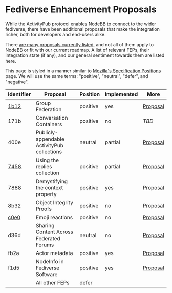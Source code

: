 # Fediverse Enhancement Proposals

While the ActivityPub protocol enables NodeBB to connect to the wider fediverse, there have been additional proposals that make the integration richer, both for developers and end-users alike.

There [are many proposals currently listed](https://codeberg.org/fediverse/fep/src/branch/main), and not all of them apply to NodeBB or fit with our current roadmap. A list of relevant FEPs, their integration state (if any), and our general sentiment towards them are listed here.

This page is styled in a manner similar to [Mozilla's Specification Positions](https://mozilla.github.io/standards-positions/) page. We will use the same terms: "positive", "neutral", "defer", and "negative".

| Identifier | Proposal | Position | Implemented | More
|-|-|-|-|-|
| [1b12](./1b12.md) | Group Federation | positive | yes | [Proposal](https://w3id.org/fep/1b12)
| 171b | Conversation Containers | positive | no | *TBD*
| 400e | Publicly-appendable ActivityPub collections | neutral | partial | [Proposal](https://w3id.org/fep/400e)
| [7458](./7458.md) | Using the replies collection | positive | partial | [Proposal](https://w3id.org/fep/7458)
| [7888](./7888.md) | Demystifying the context property | positive | yes | [Proposal](https://w3id.org/fep/7888)
| 8b32 | Object Integrity Proofs | positive | no | [Proposal](https://w3id.org/fep/8b32)
| [c0e0](./c0e0.md) | Emoji reactions | positive | no | [Proposal](https://w3id.org/fep/c0e0)
| d36d | Sharing Content Across Federated Forums | neutral | no | [Proposal](https://w3id.org/fep/d36d)
| fb2a | Actor metadata | positive | yes | [Proposal](https://w3id.org/fep/fb2a)
| f1d5 | NodeInfo in Fediverse Software | positive | yes | [Proposal](https://w3id.org/fep/f1d5)
| | All other FEPs | defer | | |